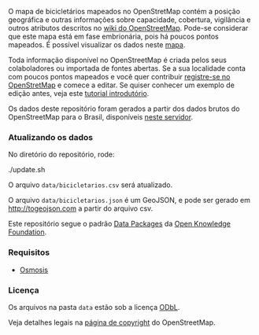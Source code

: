 O mapa de bicicletários mapeados no OpenStretMap contém a posição geográfica e outras informações sobre capacidade, cobertura, vigilância e outros atributos descritos no [wiki do OpenStreetMap](http://wiki.openstreetmap.org/wiki/Bicycle_parking). Pode-se considerar que este mapa está em fase embrionária, pois há poucos pontos mapeados. É possível visualizar os dados neste [mapa](../master/data/bicicletarios.json).

Toda informação disponível no OpenStreetMap é criada pelos seus colaboladores ou importada de fontes abertas. Se a sua localidade conta com poucos pontos mapeados e você quer contribuir [registre-se no OpenStretMap](https://www.openstreetmap.org/user/new) e comece a editar. Se quiser conhecer um exemplo de edição antes, veja este [tutorial introdutório](http://www.youtube.com/watch?v=o6EtBuokdPs).

Os dados deste repositório foram gerados a partir dos dados brutos do OpenStreetMap para o Brasil, disponíveis [neste servidor](http://download.geofabrik.de/south-america.html).

### Atualizando os dados

No diretório do repositório, rode:

  ./update.sh

O arquivo `data/bicicletarios.csv` será atualizado.

O arquivo `data/bicicletarios.json` é um GeoJSON, e pode ser gerado em http://togeojson.com a partir do arquivo csv.

Este repositório segue o padrão [Data Packages](http://data.okfn.org/standards/data-package) da [Open Knowledge Foundation](http://br.okfn.org/). 

### Requisitos

* [Osmosis](http://wiki.openstreetmap.org/wiki/Osmosis)

### Licença

Os arquivos na pasta `data` estão sob a licença [ODbL](http://opendatacommons.org/licenses/odbl/summary). 

Veja detalhes legais na [página de copyright](http://www.openstreetmap.org/copyright) do OpenStreetMap.
